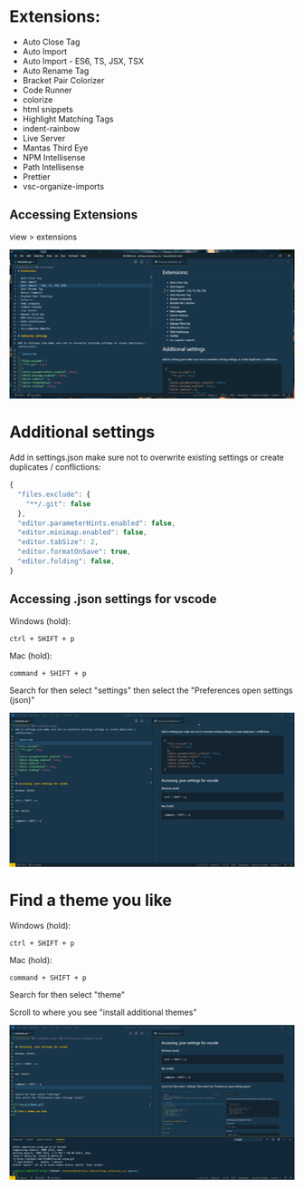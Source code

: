 # Extensions:

- Auto Close Tag
- Auto Import
- Auto Import - ES6, TS, JSX, TSX
- Auto Rename Tag
- Bracket Pair Colorizer
- Code Runner
- colorize
- html snippets
- Highlight Matching Tags
- indent-rainbow
- Live Server
- Mantas Third Eye
- NPM Intellisense
- Path Intellisense
- Prettier
- vsc-organize-imports

## Accessing Extensions

view > extensions

![](assets/demo.gif)

# Additional settings

Add in settings.json make sure not to overwrite existing settings or create duplicates / conflictions:

```javascript
{
  "files.exclude": {
    "**/.git": false
  },
  "editor.parameterHints.enabled": false,
  "editor.minimap.enabled": false,
  "editor.tabSize": 2,
  "editor.formatOnSave": true,
  "editor.folding": false,
}
```

## Accessing .json settings for vscode

Windows (hold):

```
ctrl + SHIFT + p
```

Mac (hold):

```
command + SHIFT + p
```

Search for then select "settings"
then select the "Preferences open settings (json)"

![](assets/demo2.gif)

# Find a theme you like

Windows (hold):

```
ctrl + SHIFT + p
```

Mac (hold):

```
command + SHIFT + p
```

Search for then select "theme"

Scroll to where you see "install additional themes"

![](assets/demo3.gif)
